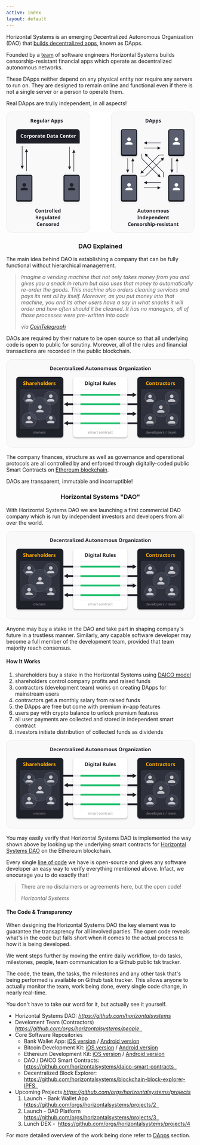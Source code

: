 ```yaml
---
active: index
layout: default
---
```


Horizontal Systems is an emerging Decentralized Autonomous Organization (DAO)
that [builds decentralized apps](https://horizontalsystems.io/hs-dapps), known as DApps.

Founded by a [team](https://horizontalsystems.io/hs-team) of software engineers Horizontal Systems builds censorship-resistant financial apps which operate as decentralized autonomous networks.

These DApps neither depend on any physical entity nor require any servers to run on. They are designed to remain online and functional even if there is not a single server or a person to operate them. 

Real DApps are trully independent, in all aspects!

![Block chain](/assets/images/dapps.png)

<center>
  <h3>DAO Explained</h3>
</center>

The main idea behind DAO is establishing a company that can be fully functional without hierarchical management.

>_Imagine a vending machine that not only takes money from you and gives you a snack in return but also uses that money to automatically re-order the goods. This machine also orders cleaning services and pays its rent all by itself. Moreover, as you put money into that machine, you and its other users have a say in what snacks it will order and how often should it be cleaned. It has no managers, all of those processes were pre-written into code_ 
>
>_via [CoinTelegraph](https://cointelegraph.com/ethereum-for-beginners/what-is-dao#how-daos-work)_

DAOs are required by their nature to be open source so that all underlying code is open to public for scrutiny. Moreover, all of the rules and financial transactions are recorded in the public blockchain.

![Block chain](/assets/images/dao.png)

The company finances, structure as well as governance and operational protocols are all controlled by and enforced through digitally-coded public Smart Contracts on [Ethereum blockchain](https://www.ethereum.org/dao). 

DAOs are transparent, immutable and incorruptible!

<center>
  <h3>Horizontal Systems "DAO"</h3>
</center>

With Horizontal Systems DAO we are launching a first commercial DAO company which is run by independent investors and developers from all over the world.

![Block chain](/assets/images/dao.png)

Anyone may buy a stake in the DAO and take part in shaping company's future in a trustless manner. Similarly, any capable software developer may become a full member of the development team, provided that team majority reach consensus.


#### How It Works
 
1. shareholders buy a stake in the Horizontal Systems using [DAICO model](https://cointelegraph.com/explained/what-is-a-daico-explained)
2. shareholders control company profits and raised funds
3. contractors (development team) works on creating DApps for mainstream users
4. contractors get a monthly salary from raised funds
5. the DApps are free but come with premium in-app features
6. users pay with crypto balance to unlock premium features
7. all user payments are collected and stored in independent smart contract
8. investors initiate distribution of collected funds as dividends

![Block chain](/assets/images/dao.png)

You may easily verify that Horizontal Systems DAO is implemented the way shown above by looking up the underlying smart contracts for [Horizontal Systems DAO](https://github.com/horizontalsystems/) on the Ethereum blockchain.

Every single [line of code](https://github.com/horizontalsystems/) we have is open-source and gives any software developer an easy way to verify everything mentioned above. Infact, we enocurage you to do exactly that!


> There are no disclaimers or agreements here, but the open code!
>
> _Horizontal Systems_


#### The Code & Transparency

When designing the Horizontal Systems DAO the key element was to guarantee the transaprency for all involved parties. The open code reveals what's in the code but falls short when it comes to the actual process to how it is being developed. 

We went steps further by moving the entire daily workflow, to-do tasks, milestones, people, team communication to a Github public tsk tracker. 

The code, the team, the tasks, the milestones and any other task that's being performed is available on Github task tracker. This allows anyone to actually monitor the team, work being done, every single code change, in nearly real-time.

You don't have to take our word for it, but actually see it yourself.

- Horizontal Systems DAO: _https://github.com/horizontalsystems_
- Develoment Team (Contractors) _https://github.com/orgs/horizontalsystems/people  _
- Core Software Repositories
	- Bank Wallet App: [iOS version](https://github.com/horizontalsystems/bank-wallet-ios-app ) / [Android version](https://github.com/horizontalsystems/bank-wallet-android-app  )
	- Bitcoin Development Kit: [iOS version](https://github.com/horizontalsystems/bitcoin-kit-ios  ) / [Android version](https://github.com/horizontalsystems/bitcoin-kit-android )
	- Ethereum Development Kit: [iOS version](https://github.com/horizontalsystems/ethereum-kit-ios  ) / [Android version](https://github.com/horizontalsystems/ethereum-kit-android )
	- DAO / DAICO Smart Contracts: https://github.com/horizontalsystems/daico-smart-contracts  
	- Decentralized Block Explorer: https://github.com/horizontalsystems/blockchain-block-explorer-IPFS  
- Upcoming Projects _https://github.com/orgs/horizontalsystems/projects_
	1. Launch - Bank Wallet App  https://github.com/orgs/horizontalsystems/projects/2  
	2. Launch -  DAO Platform  https://github.com/orgs/horizontalsystems/projects/3  
	3. Lunch DEX -  https://github.com/orgs/horizontalsystems/projects/4

For more detailed overview of the work being done refer to [DApps](https://horizontalsystems.io/hs-dapps) section.